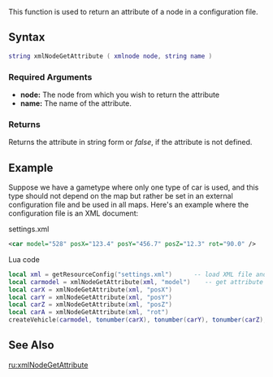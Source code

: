 This function is used to return an attribute of a node in a configuration file.

Syntax
------

``` lua
string xmlNodeGetAttribute ( xmlnode node, string name )             
```

### Required Arguments

-   **node:** The node from which you wish to return the attribute
-   **name:** The name of the attribute.

### Returns

Returns the attribute in string form or *false*, if the attribute is not defined.

Example
-------

Suppose we have a gametype where only one type of car is used, and this type should not depend on the map but rather be set in an external configuration file and be used in all maps. Here's an example where the configuration file is an XML document:

settings.xml

``` xml
<car model="528" posX="123.4" posY="456.7" posZ="12.3" rot="90.0" />
```

Lua code

``` lua
local xml = getResourceConfig("settings.xml")      -- load XML file and get its root element
local carmodel = xmlNodeGetAttribute(xml, "model")    -- get attribute of root element
local carX = xmlNodeGetAttribute(xml, "posX")
local carY = xmlNodeGetAttribute(xml, "posY")
local carZ = xmlNodeGetAttribute(xml, "posZ")
local carA = xmlNodeGetAttribute(xml, "rot")
createVehicle(carmodel, tonumber(carX), tonumber(carY), tonumber(carZ), 0.0, 0.0, tonumber(carA))
```

See Also
--------

[ru:xmlNodeGetAttribute](/docs/ru:xmlNodeGetAttribute.md "wikilink")
